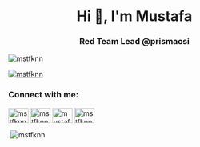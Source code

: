 <h1 align="center">Hi 👋, I'm Mustafa</h1>
<h3 align="center">Red Team Lead @prismacsi</h3>

<p align="left"> <img src="https://komarev.com/ghpvc/?username=mstfknn&label=Profile%20views&color=0e75b6&style=flat" alt="mstfknn" /> </p>

<p align="left"> <a href="https://twitter.com/mstfknn" target="blank"><img src="https://img.shields.io/twitter/follow/mstfknn?logo=twitter&style=for-the-badge" alt="mstfknn" /></a> </p>

<h3 align="left">Connect with me:</h3>
<p align="left">
<a href="https://twitter.com/mstfknn" target="blank"><img align="center" src="https://raw.githubusercontent.com/rahuldkjain/github-profile-readme-generator/master/src/images/icons/Social/twitter.svg" alt="mstfknn" height="30" width="40" /></a>
<a href="https://linkedin.com/in/mstfknn" target="blank"><img align="center" src="https://raw.githubusercontent.com/rahuldkjain/github-profile-readme-generator/master/src/images/icons/Social/linked-in-alt.svg" alt="mstfknn" height="30" width="40" /></a>
<a href="https://fb.com/mustafakaandemirhan" target="blank"><img align="center" src="https://raw.githubusercontent.com/rahuldkjain/github-profile-readme-generator/master/src/images/icons/Social/facebook.svg" alt="mustafakaandemirhan" height="30" width="40" /></a>
<a href="https://instagram.com/mstfknn" target="blank"><img align="center" src="https://raw.githubusercontent.com/rahuldkjain/github-profile-readme-generator/master/src/images/icons/Social/instagram.svg" alt="mstfknn" height="30" width="40" /></a>
</p>

<p>&nbsp;<img align="center" src="https://github-readme-stats.vercel.app/api?username=mstfknn&show_icons=true&locale=en" alt="mstfknn" /></p>
